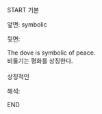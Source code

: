 START
기본

앞면:
symbolic


뒷면:
<div>The dove is symbolic of peace. </div><div>비둘기는 평화를 상징한다.</div><div><br></div><div>상징적인</div>


해석:

END